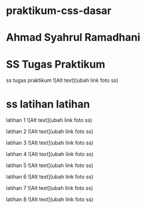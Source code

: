 # praktikum-css-dasar
# Ahmad Syahrul Ramadhani

# SS Tugas Praktikum
ss tugas praktikum
![Alt text](ubah link foto ss)


# ss latihan latihan

latihan 1
![Alt text](ubah link foto ss)


latihan 2
![Alt text](ubah link foto ss)


latihan 3
![Alt text](ubah link foto ss)


latihan 4
![Alt text](ubah link foto ss)


latihan 5
![Alt text](ubah link foto ss)


latihan 6
![Alt text](ubah link foto ss)


latihan 7
![Alt text](ubah link foto ss)


latihan 8
![Alt text](ubah link foto ss)
